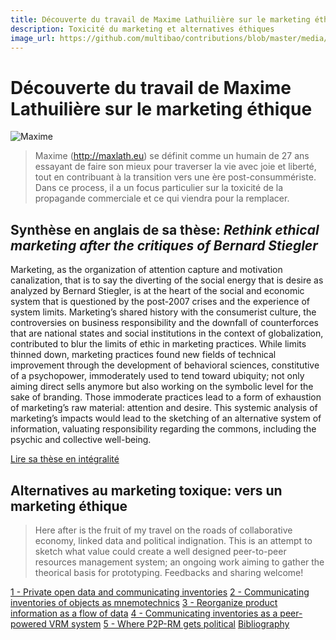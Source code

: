 ```yaml
---
title: Découverte du travail de Maxime Lathuilière sur le marketing éthique
description: Toxicité du marketing et alternatives éthiques
image_url: https://github.com/multibao/contributions/blob/master/media/Maxime-Lathuiliere.jpg?raw=true
---
```


# Découverte du travail de Maxime Lathuilière sur le marketing éthique

![Maxime](https://github.com/multibao/contributions/blob/master/media/Maxime-Lathuiliere.jpg?raw=true)

> Maxime (http://maxlath.eu) se définit comme un humain de 27 ans essayant de faire son mieux pour traverser la vie avec joie et liberté, tout en contribuant à la transition vers une ère post-consummériste. Dans ce process, il a un focus particulier sur la toxicité de la propagande commerciale et ce qui viendra pour la remplacer. 

## Synthèse en anglais de sa thèse: *Rethink ethical marketing after the critiques of Bernard Stiegler*

Marketing, as the organization of attention capture and motivation canalization, that is to say the diverting of the social energy that is desire as analyzed by Bernard Stiegler, is at the heart of the social and economic system that is questioned by the post-2007 crises and the experience of system limits. Marketing’s shared history with the consumerist culture, the controversies on business responsibility and the downfall of counterforces that are national states and social institutions in the context of globalization, contributed to blur the limits of ethic in marketing practices. While limits thinned down, marketing practices found new fields of technical improvement through the development of behavioral sciences, constitutive of a psychopower, immoderately used to tend toward ubiquity; not only aiming direct sells anymore but also working on the symbolic level for the sake of branding. Those immoderate practices lead to a form of exhaustion of marketing’s raw material: attention and desire. This systemic analysis of marketing’s impacts would lead to the sketching of an alternative system of information, valuating responsibility regarding the commons, including the psychic and collective well-being.

[Lire sa thèse en intégralité](http://maxlath.eu/articles/paper-ethical-marketing/)

## Alternatives au marketing toxique: vers un marketing éthique

> Here after is the fruit of my travel on the roads of collaborative economy, linked data and political indignation. This is an attempt to sketch what value could create a well designed peer-to-peer resources management system; an ongoing work aiming to gather the theorical basis for prototyping. Feedbacks and sharing welcome!

[1 - Private open data and communicating inventories](http://maxlath.eu/articles/p2p-rm/#private-open-data-and-communicating-inventories)
[2 - Communicating inventories of objects as mnemotechnics](http://maxlath.eu/articles/p2p-rm/#communicating-inventories-as-mnemotechnics)
[3 - Reorganize product information as a flow of data](http://maxlath.eu/articles/p2p-rm/#flow-of-data)
[4 - Communicating inventories as a peer-powered VRM system](http://maxlath.eu/articles/p2p-rm/#communicating-inventories-peer-powered-vrm)
[5 - Where P2P-RM gets political](http://maxlath.eu/articles/p2p-rm/#p2p-rm-gets-political)
[Bibliography](http://maxlath.eu/articles/p2p-rm/#bibliography)


